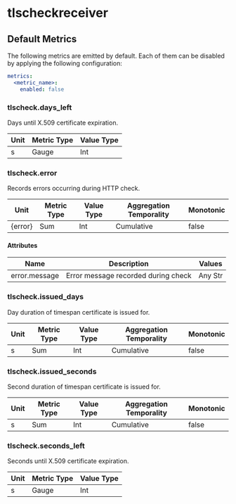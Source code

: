 [comment]: <> (Code generated by mdatagen. DO NOT EDIT.)

# tlscheckreceiver

## Default Metrics

The following metrics are emitted by default. Each of them can be disabled by applying the following configuration:

```yaml
metrics:
  <metric_name>:
    enabled: false
```

### tlscheck.days_left

Days until X.509 certificate expiration.

| Unit | Metric Type | Value Type |
| ---- | ----------- | ---------- |
| s | Gauge | Int |

### tlscheck.error

Records errors occurring during HTTP check.

| Unit | Metric Type | Value Type | Aggregation Temporality | Monotonic |
| ---- | ----------- | ---------- | ----------------------- | --------- |
| {error} | Sum | Int | Cumulative | false |

#### Attributes

| Name | Description | Values |
| ---- | ----------- | ------ |
| error.message | Error message recorded during check | Any Str |

### tlscheck.issued_days

Day duration of timespan certificate is issued for.

| Unit | Metric Type | Value Type | Aggregation Temporality | Monotonic |
| ---- | ----------- | ---------- | ----------------------- | --------- |
| s | Sum | Int | Cumulative | false |

### tlscheck.issued_seconds

Second duration of timespan certificate is issued for.

| Unit | Metric Type | Value Type | Aggregation Temporality | Monotonic |
| ---- | ----------- | ---------- | ----------------------- | --------- |
| s | Sum | Int | Cumulative | false |

### tlscheck.seconds_left

Seconds until X.509 certificate expiration.

| Unit | Metric Type | Value Type |
| ---- | ----------- | ---------- |
| s | Gauge | Int |
